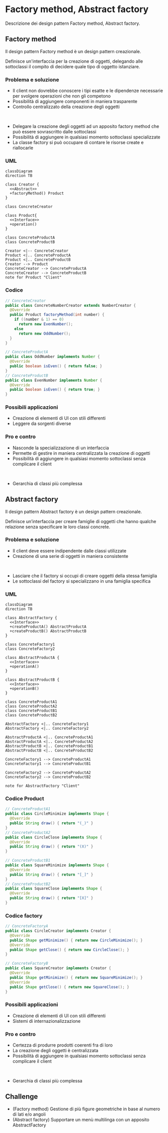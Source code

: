# Factory method, Abstract factory

Descrizione dei design pattern Factory method, Abstract factory.

<!-- New section -->

## Factory method

Il design pattern Factory method è un design pattern creazionale.

Definisce un'interfaccia per la creazione di oggetti, delegando alle sottoclassi il compito di decidere quale tipo di oggetto istanziare.

<!-- New subsection -->

### Problema e soluzione

<div class="cols">

- Il client non dovrebbe conoscere i tipi esatte e le dipendenze necessarie per svolgere operazioni che non gli competono
- Possibilità di aggiungere componenti in maniera trasparente
- Controllo centralizzato della creazione degli oggetti

<br/>

- Delegare la creazione degli oggetti ad un apposito factory method che può essere sovrascritto dalle sottoclassi
- Possibilità di aggiungere in qualsiasi momento sottoclassi specializzate
- La classe factory si può occupare di contare le risorse create e riallocarle

</div>

<!-- New subsection -->

### UML

```mermaid
classDiagram
direction TB

class Creator {
  <<Abstract>>
  +factoryMethod() Product
}

class ConcreteCreator

class Product{
  <<Interface>>
  +operation()
}

class ConcreteProductA
class ConcreteProductB

Creator <|-- ConcreteCreator
Product <|.. ConcreteProductA
Product <|.. ConcreteProductB
Creator --> Product
ConcreteCreator --> ConcreteProductA
ConcreteCreator --> ConcreteProductB
note for Product "Client"
```

<!-- New subsection -->

### Codice

```java
// ConcreteCreator
public class ConcreteNumberCreator extends NumberCreator {
  @Override
  public Product factoryMethod(int number) {
    if ((number & 1) == 0)
      return new EvenNumber();
    else
      return new OddNumber();
  }
}
```

```java
// ConcreteProductA
public class OddNumber implements Number {
  @Override
  public boolean isEven() { return false; }
}
// ConcreteProductB
public class EvenNumber implements Number {
  @Override
  public boolean isEven() { return true; }
}
```

<!-- New subsection -->

### Possibili applicazioni

- Creazione di elementi di UI con stili differenti
- Leggere da sorgenti diverse

<!-- New subsection -->

### Pro e contro

<div class="cols">

- Nasconde la specializzazione di un interfaccia
- Permette di gestire in maniera centralizzata la creazione di oggetti
- Possibilità di aggiungere in qualsiasi momento sottoclassi senza complicare il client

<br/>

- Gerarchia di classi più complessa

</div>

<!-- New section -->

## Abstract factory

Il design pattern Abstract factory è un design pattern creazionale.

Definisce un’interfaccia per creare famiglie di oggetti che hanno qualche relazione senza specificare le loro classi concrete.

<!-- New subsection -->

### Problema e soluzione

<div class="cols">

- Il client deve essere indipendente dalle classi utilizzate
- Creazione di una serie di oggetti in maniera consistente

<br/>

- Lasciare che il factory si occupi di creare oggetti della stessa famiglia
- Le sottoclassi del factory si specializzano in una famiglia specifica

</div>

<!-- New subsection -->

### UML

```mermaid
classDiagram
direction TB

class AbstractFactory {
  <<Interface>>
  +createProductA() AbstractProductA
  +createProductB() AbstractProductB
}

class ConcreteFactory1
class ConcreteFactory2

class AbstractProductA {
  <<Interface>>
  +operationA()
}

class AbstractProductB {
  <<Interface>>
  +operationB()
}

class ConcreteProductA1
class ConcreteProductA2
class ConcreteProductB1
class ConcreteProductB2

AbstractFactory <|.. ConcreteFactory1
AbstractFactory <|.. ConcreteFactory2

AbstractProductA <|.. ConcreteProductA1
AbstractProductA <|.. ConcreteProductA2
AbstractProductB <|.. ConcreteProductB1
AbstractProductB <|.. ConcreteProductB2

ConcreteFactory1 --> ConcreteProductA1
ConcreteFactory1 --> ConcreteProductB1

ConcreteFactory2 --> ConcreteProductA2
ConcreteFactory2 --> ConcreteProductB2

note for AbstractFactory "Client"
```

<!-- New subsection -->

### Codice Product

```java
// ConcreteProductA1
public class CircleMinimize implements Shape {
  @Override
  public String draw() { return "(_)" }
}
// ConcreteProductA2
public class CircleClose implements Shape {
  @Override
  public String draw() { return "(X)" }
}
```

```java
// ConcreteProductB1
public class SquareMinimize implements Shape {
  @Override
  public String draw() { return "[_]" }
}
// ConcreteProductB2
public class SquareClose implements Shape {
  @Override
  public String draw() { return "[X]" }
}
```

<!-- New subsection -->

### Codice factory

```java
// ConcreteFactoryA
public class CircleCreator implements Creator {
  @Override
  public Shape getMinimize() { return new CircleMinimize(); }
  @Override
  public Shape getClose() { return new CircleClose(); }
}
```

```java
// ConcreteFactoryB
public class SquareCreator implements Creator {
  @Override
  public Shape getMinimize() { return new SquareMinimize(); }
  @Override
  public Shape getClose() { return new SquareClose(); }
}
```

<!-- New subsection -->

### Possibili applicazioni

- Creazione di elementi di UI con stili differenti
- Sistemi di internazionalizzazione

<!-- New subsection -->

### Pro e contro

<div class="cols">

- Certezza di produrre prodotti coerenti fra di loro
- La creazione degli oggetti è centralizzata
- Possibilità di aggiungere in qualsiasi momento sottoclassi senza complicare il client

<br/>

- Gerarchia di classi più complessa

</div>

<!-- New section -->

## Challenge

- (Factory method) Gestione di più figure geometriche in base al numero di lati e/o angoli
- (Abstract factory) Supportare un menù multilinga con un apposito AbstractFactory